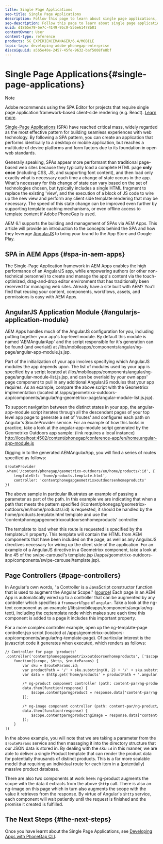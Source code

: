```yaml
---
title: Single Page Applications
seo-title: Single Page Applications
description: Follow this page to learn about single page applications, that is, you can create an application that performs identically to a desktop or mobile application.
seo-description: Follow this page to learn about single page applications, that is, you can create an application that performs identically to a desktop or mobile application.
uuid: d1865e79-6e7c-4149-95c0-556e61478b01
contentOwner: User
content-type: reference
products: SG_EXPERIENCEMANAGER/6.4/MOBILE
topic-tags: developing-adobe-phonegap-enterprise
discoiquuid: a5b5e40e-2457-45fe-9632-baf5008fe8bf
---
```


# Single Page Applications{#single-page-applications}

>[!NOTE]
>
>Adobe recommends using the SPA Editor for projects that require single page application framework-based client-side rendering (e.g. React). [Learn more](/help/sites/developing/using/spa-overview.md).

[Single-Page Applications](https://en.wikipedia.org/wiki/Single-page_application) (SPA) have reached critical mass, widely regarded as the most effective pattern for building seamless experiences with web technology. By following a SPA pattern, you can create an application that performs identically to a desktop or mobile application, but reaches a multitude of device platforms and form factors due to its foundation in open web standards.

Generally speaking, SPAs appear more performant than traditional page-based web sites because they typically load a complete HTML page **only once** (including CSS, JS, and supporting font content), and then load only exactly what is necessary each time a change of state occurs in the app. What's necessary for this change of state can vary based on the set of technologies chosen, but typically includes a single HTML fragment to replace the existing 'view', and the execution of a block of JS code to wire up the new view and perform any client side template rendering that may be necessary. The speed of this state change can be improved even further by supporting template caching mechanisms, or even offline access to template content if Adobe PhoneGap is used.

AEM 6.1 supports the building and management of SPAs via AEM Apps. This article will provide an introduction to the concepts behind the SPA and how they leverage [AngularJS](https://angularjs.org/) to bring your brand to the App Store and Google Play.

## SPA in AEM Apps {#spa-in-aem-apps}

The Single-Page Application framework in AEM Apps enables the high performance of an AngularJS app, while empowering authors (or other non-technical personnel) to create and manage the app's content via the touch-optimized, drag-and-drop editor environment that has traditionally been reserved for managing web sites. Already have a site built with AEM? You'll find that reusing your content, components, workflows, assets, and permissions is easy with AEM Apps.

## AngularJS Application Module {#angularjs-application-module}

AEM Apps handles much of the AngularJS configuration for you, including putting together your app's top-level module. By default this module is named 'AEMAngularApp' and the script responsible for it's generation can be found (and overlaid) at /libs/mobileapps/components/angular/ng-page/angular-app-module.js.jsp.

Part of the initialization of your app involves specifying which AngularJS modules the app depends upon. The list of modules used by your app is specified by a script located at /libs/mobileapps/components/angular/ng-page/angular-module-list.js.jsp, and can be overlaid by your own apps' page component to pull in any additional AngularJS modules that your app requires. As an example, compare the above script with the Geometrixx implementation (located at /apps/geometrixx-outdoors-app/components/angular/ng-geometrixx-page/angular-module-list.js.jsp).

To support navigation between the distinct states in your app, the angular-app-module script iterates through all the descendant pages of your top level app page to generate a set of 'routes' and configures each path on Angular's $routeProvider service. For an example of how this looks in practice, take a look at the angular-app-module script generated by the Geometrixx Outdoors app sample: (link requires a local instance) [http://localhost:4502/content/phonegap/conference-app/en/home.angular-app-module.js](http://localhost:4502/content/phonegap/conference-app/en/home.angular-app-module.js)

Digging in to the generated AEMAngularApp, you will find a series of routes specified as follows:

```xml
$routeProvider
.when('/content/phonegap/geometrixx-outdoors/en/home/products/:id', {
    templateUrl: 'home/products.template.html',
    controller: 'contentphonegapgeometrixxoutdoorsenhomeproducts'
})
```

The above sample in particular illustrates an example of passing a parameter as part of the path. In this example we are indicating that when a path that meets the pattern specified (/content/phonegap/geometrixx-outdoors/en/home/products/:id) is requested, it should be handled by the home/products.template.html template and use the 'contentphonegapgeometrixxoutdoorsenhomeproducts' controller.

The template to load when this route is requested is specified by the templateUrl property. This template will contain the HTML from AEM components that have been included on the page, as well as any AngularJS directives necessary for wiring up the client side of the application. For an example of a AngularJS directive in a Geometrixx component, take a look at line 45 of the swipe-carousel's template.jsp (/apps/geometrixx-outdoors-app/components/swipe-carousel/template.jsp).

## Page Controllers {#page-controllers}

In Angular's own words, "a Controller is a JavaScript constructor function that is used to augment the Angular Scope." ([source](https://docs.angularjs.org/guide/controller)) Each page in an AEM App is automatically wired up to a controller that can be augmented by any controller which specifies a `frameworkType` of `angular`. Take a look at the ng-text component as an example (/libs/mobileapps/components/angular/ng-text), including the cq:template node which makes sure each time this component is added to a page it includes this important property.

For a more complex controller example, open up the ng-template-page controller.jsp script (located at /apps/geometrixx-outdoors-app/components/angular/ng-template-page). Of particular interest is the javascript code it generates when executed, which renders as follows:

```xml
// Controller for page 'products'
.controller('contentphonegapgeometrixxoutdoorsenhomeproducts', ['$scope', '$http', '$routeParams',
    function($scope, $http, $routeParams) {
        var sku = $routeParams.id;
        var productPath = '/' + sku.substring(0, 2) + '/' + sku.substring(0, 4) + '/' + sku;
        var data = $http.get('home/products' + productPath + '.angular.json' + cacheKiller);
 
        /* ng-product component controller (path: content-par/ng-product) */
        data.then(function(response) {
            $scope.contentparngproduct = response.data["content-par/ng-product"].items;
        });
     
        /* ng-image component controller (path: content-par/ng-product/ng-image) */
        data.then(function(response) {
            $scope.contentparngproductngimage = response.data["content-par/ng-product/ng-image"].items;
        });
    }
])
```

In the above example, you will note that we are taking a parameter from the `$routeParams` service and then massaging it into the directory structure that our JSON data is stored in. By dealing with the sku `id` in this manner, we are able to deliver a single Product template that can render the product data for potentially thousands of distinct products. This is a far more scalable model that requiring an individual route for each item in a (potentially) massive product database.

There are also two components at work here: ng-product augments the scope with the data it extracts from the above `$http` call. There is also an ng-image on this page which in turn also augments the scope with the value it retrieves from the response. By virtue of Angular's `$http` service, each component will wait patiently until the request is finished and the promise it created is fulfilled.

## The Next Steps {#the-next-steps}

Once you have learnt about the Single Page Applications, see [Developing Apps with PhoneGap CLI](/help/mobile/phonegap-apps-pg-cli.md).
